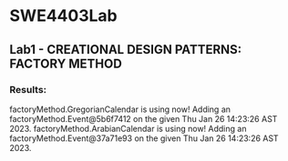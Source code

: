 # SWE4403Lab
## Lab1 - CREATIONAL DESIGN PATTERNS: FACTORY METHOD
### Results:
factoryMethod.GregorianCalendar is using now!
Adding an factoryMethod.Event@5b6f7412 on the given Thu Jan 26 14:23:26 AST 2023.
factoryMethod.ArabianCalendar is using now!
Adding an factoryMethod.Event@37a71e93 on the given Thu Jan 26 14:23:26 AST 2023.